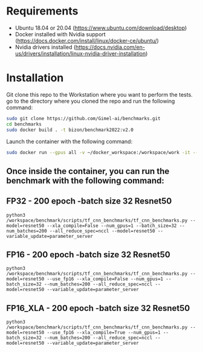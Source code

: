 # Requirements
- Ubuntu 18.04 or 20.04 (https://www.ubuntu.com/download/desktop)
- Docker installed with Nvidia support (https://docs.docker.com/install/linux/docker-ce/ubuntu/)
- Nvidia drivers installed (https://docs.nvidia.com/en-us/drivers/installation/linux-nvidia-driver-installation) 


# Installation 

Git clone this repo to the Workstation where you want to perform the tests.
go to the directory where you cloned the repo and run the following command:
```bash
sudo git clone https://github.com/Gimel-ai/benchmarks.git
cd benchmarks
sudo docker build . -t bizon/benchmark2022:v2.0
```

Launch the container with the following command:
```bash
sudo docker run --gpus all -v ~/docker_workspace:/workspace/work -it --shm-size=1g --ulimit memlock=-1  --ulimit stack=67108864 --rm bizon/benchmark2022:v2.0
```

## Once inside the container, you can run the benchmark with the following command:



## FP32 - 200 epoch -batch size 32 Resnet50 
```
python3 /workspace/benchmark/scripts/tf_cnn_benchmarks/tf_cnn_benchmarks.py --model=resnet50 --xla_compile=False --num_gpus=1 --batch_size=32 --num_batches=200 --all_reduce_spec=nccl --model=resnet50 --variable_update=parameter_server
```
## FP16 - 200 epoch -batch size 32 Resnet50
```
python3 /workspace/benchmark/scripts/tf_cnn_benchmarks/tf_cnn_benchmarks.py --model=resnet50 --use_fp16 --xla_compile=False --num_gpus=1 --batch_size=32 --num_batches=200 --all_reduce_spec=nccl --model=resnet50 --variable_update=parameter_server
```
## FP16_XLA - 200 epoch -batch size 32 Resnet50
```
python3 /workspace/benchmark/scripts/tf_cnn_benchmarks/tf_cnn_benchmarks.py --model=resnet50 --use_fp16 --xla_compile=True --num_gpus=1 --batch_size=32 --num_batches=200 --all_reduce_spec=nccl --model=resnet50 --variable_update=parameter_server
```
